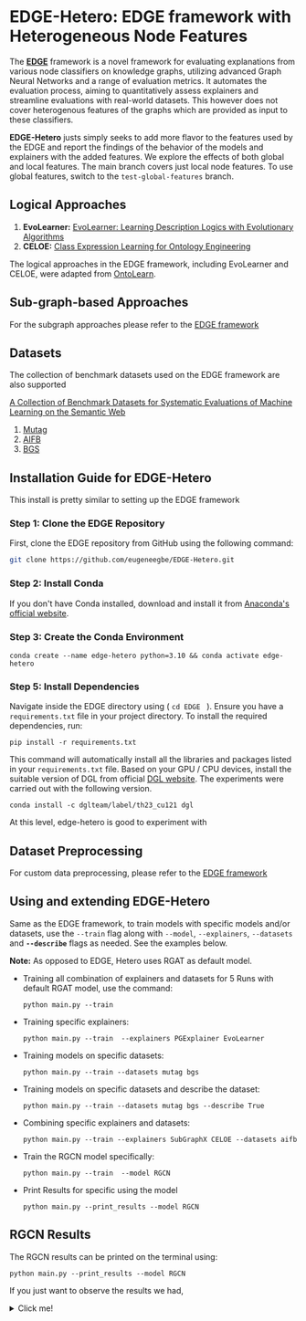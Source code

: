 # EDGE-Hetero: EDGE framework with Heterogeneous Node Features

The **[EDGE](https://github.com/ds-jrg/EDGE)** framework is a novel framework for evaluating explanations from various node classifiers on knowledge graphs, utilizing advanced Graph Neural Networks and a range of evaluation metrics. It automates the evaluation process, aiming to quantitatively assess explainers and streamline evaluations with real-world datasets. This however does not cover heterogenous features of the graphs which are provided as input to these classifiers.

**EDGE-Hetero** justs simply seeks to add more flavor to the features used by the EDGE and report the findings of the behavior of the models and explainers with the added features. We explore the effects of both global and local features. The main branch covers just local node features. To use global features, switch to the `test-global-features` branch.



## Logical Approaches
1. **EvoLearner:** [EvoLearner: Learning Description Logics with Evolutionary Algorithms](https://arxiv.org/abs/2111.04879)
2. **CELOE:**  [Class Expression Learning for Ontology Engineering](https://www.sciencedirect.com/science/article/pii/S1570826811000023)

The logical approaches in the EDGE framework, including EvoLearner and CELOE, were adapted from [OntoLearn](https://github.com/dice-group/Ontolearn).


## Sub-graph-based Approaches
For the subgraph approaches please refer to the [EDGE framework](https://github.com/ds-jrg/EDGE?tab=readme-ov-file#sub-graph-based-approaches)


## Datasets
The collection of benchmark datasets used on the EDGE framework are also supported

[A Collection of Benchmark Datasets for Systematic Evaluations of Machine Learning on the Semantic Web](https://link.springer.com/chapter/10.1007/978-3-319-46547-0_20)
1. [Mutag](https://pubmed.ncbi.nlm.nih.gov/1995902/)
2. [AIFB](https://link.springer.com/chapter/10.1007/978-3-540-76298-0_5)
3. [BGS](https://www.bgs.ac.uk/datasets/bgs-geology-625k-digmapgb/)


## Installation Guide for EDGE-Hetero
This install is pretty similar to setting up the EDGE framework 

### Step 1: Clone the EDGE Repository

First, clone the EDGE repository from GitHub using the following command:

```bash
git clone https://github.com/eugeneegbe/EDGE-Hetero.git
```

### Step 2: Install Conda

If you don't have Conda installed, download and install it from [Anaconda's official website](https://www.anaconda.com/products/individual).


### Step 3: Create the Conda Environment

```shell
conda create --name edge-hetero python=3.10 && conda activate edge-hetero
```

### Step 5: Install Dependencies

Navigate inside the EDGE directory using ( `cd EDGE ` ). Ensure you have a `requirements.txt` file in your project directory. To install the required dependencies, run:

```shell
pip install -r requirements.txt
```

This command will automatically install all the libraries and packages listed in your `requirements.txt` file. Based on your GPU / CPU devices, install the suitable version of DGL from official [DGL website](https://www.dgl.ai/pages/start.html). The experiments were carried out with the following version.
```shell
conda install -c dglteam/label/th23_cu121 dgl
```
At this level, edge-hetero is good to experiment with

## Dataset Preprocessing
For custom data preprocessing, please refer to the [EDGE framework](https://github.com/ds-jrg/EDGE?tab=readme-ov-file#dataset-preprocessing)


## Using and extending EDGE-Hetero

Same as the EDGE framework, to train models with specific models and/or datasets, use the `--train` flag along with `--model`, `--explainers`, `--datasets` and **`--describe`** flags as needed. See the examples below.

**Note:** As opposed to EDGE, Hetero uses RGAT as default model.

- Training all combination of explainers and datasets for 5 Runs with default RGAT
model, use the command:
  ```shell
  python main.py --train 
  ```

- Training specific explainers:
  ```shell
  python main.py --train  --explainers PGExplainer EvoLearner 
  ```

- Training models on specific datasets:
  ```shell
  python main.py --train --datasets mutag bgs
  ```

- Training models on specific datasets and describe the dataset:
  ```shell
  python main.py --train --datasets mutag bgs --describe True
  ```

- Combining specific explainers and datasets:
  ```shell
  python main.py --train --explainers SubGraphX CELOE --datasets aifb
  ```

- Train the RGCN model specifically:
  ```shell
  python main.py --train  --model RGCN 
  ```

- Print Results for specific using the model 
  ```shell
  python main.py --print_results --model RGCN
  ```

## RGCN Results
The RGCN results can be printed on the terminal using:
```shell
python main.py --print_results --model RGCN
```
If you just want to observe the results we had, <details><summary> Click me! </summary>

|    Model    | Dataset | Pred Accuracy | Pred Precision | Pred Recall | Pred F1 Score | Exp Accuracy | Exp Precision | Exp Recall | Exp F1 Score |
|-------------|---------|---------------|----------------|-------------|---------------|--------------|---------------|------------|--------------|
|    CELOE    |   aifb  |     0.722     |     0.647      |    0.733    |     0.688     |    0.756     |     0.718     |   0.751    |    0.733     |
|  EvoLearner |   aifb  |     0.672     |     0.567      |    0.947    |     0.707     |    0.706     |     0.614     |    0.950   |    0.743     |
</details>
